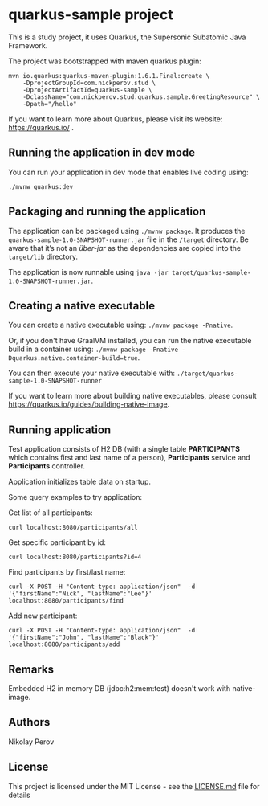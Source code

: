 # quarkus-sample project

This is a study project, it uses Quarkus, the Supersonic Subatomic Java Framework.

The project was bootstrapped with maven quarkus plugin:

```
mvn io.quarkus:quarkus-maven-plugin:1.6.1.Final:create \
    -DprojectGroupId=com.nickperov.stud \
    -DprojectArtifactId=quarkus-sample \
    -DclassName="com.nickperov.stud.quarkus.sample.GreetingResource" \
    -Dpath="/hello"
```

If you want to learn more about Quarkus, please visit its website: https://quarkus.io/ .

## Running the application in dev mode

You can run your application in dev mode that enables live coding using:
```
./mvnw quarkus:dev
```

## Packaging and running the application

The application can be packaged using `./mvnw package`.
It produces the `quarkus-sample-1.0-SNAPSHOT-runner.jar` file in the `/target` directory.
Be aware that it’s not an _über-jar_ as the dependencies are copied into the `target/lib` directory.

The application is now runnable using `java -jar target/quarkus-sample-1.0-SNAPSHOT-runner.jar`.

## Creating a native executable

You can create a native executable using: `./mvnw package -Pnative`.

Or, if you don't have GraalVM installed, you can run the native executable build in a container using: `./mvnw package -Pnative -Dquarkus.native.container-build=true`.

You can then execute your native executable with: `./target/quarkus-sample-1.0-SNAPSHOT-runner`

If you want to learn more about building native executables, please consult https://quarkus.io/guides/building-native-image.

## Running application

Test application consists of H2 DB (with a single table __PARTICIPANTS__ which contains first and last name of a person), __Participants__ service and __Participants__ controller.

Application initializes table data on startup.

Some query examples to try application:

Get list of all participants:

    curl localhost:8080/participants/all
    
Get specific participant by id:

    curl localhost:8080/participants?id=4

Find participants by first/last name:
    
    curl -X POST -H "Content-type: application/json"  -d '{"firstName":"Nick", "lastName":"Lee"}' localhost:8080/participants/find    
    
Add new participant:
    
    curl -X POST -H "Content-type: application/json"  -d '{"firstName":"John", "lastName":"Black"}' localhost:8080/participants/add
    
## Remarks

Embedded H2 in memory DB (jdbc:h2:mem:test) doesn't work with native-image.

## Authors

Nikolay Perov

## License
This project is licensed under the MIT License - see the [LICENSE.md](LICENSE.md) file for details
